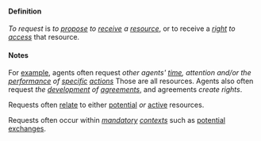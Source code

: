 #### Definition

*To request* is *to [propose](https://github.com/gcassel/Modular-Organization-Terminology/blob/master/terms/propose.md) to [receive](https://github.com/gcassel/Modular-Organization-Terminology/blob/master/terms/receive.md) a [resource](https://github.com/gcassel/Modular-Organization-Terminology/blob/master/terms/resource.md)*, or to receive a *[right](https://github.com/gcassel/Modular-Organization-Terminology/blob/master/terms/right.md) to [access](https://github.com/gcassel/Modular-Organization-Terminology/blob/master/terms/access.md)* that resource.

#### Notes

For [example](https://github.com/gcassel/Modular-Organization-Terminology/blob/master/terms/example.md), agents often request *other agents' [time](https://github.com/gcassel/Modular-Organization-Terminology/blob/master/terms/time.md), attention and/or the [performance](https://github.com/gcassel/Modular-Organization-Terminology/blob/master/terms/perform.md) of [specific](https://github.com/gcassel/Modular-Organization-Terminology/blob/master/terms/specific.md) [actions](https://github.com/gcassel/Modular-Organization-Terminology/blob/master/terms/action.md)*  Those are all resources.  Agents also often request *the [development](https://github.com/gcassel/Modular-Organization-Terminology/blob/master/terms/develop.md) of [agreements](https://github.com/gcassel/Modular-Organization-Terminology/blob/master/terms/agreement.md)*, and agreements *create rights*.

Requests often [relate](https://github.com/gcassel/Modular-Organization-Terminology/blob/master/terms/relationship.md) to either [potential](https://github.com/gcassel/Modular-Organization-Terminology/blob/master/terms/potential.md) *or* [active](https://github.com/gcassel/Modular-Organization-Terminology/blob/master/terms/active.md) resources.

Requests often occur within *[mandatory](https://github.com/gcassel/Modular-Organization-Terminology/blob/master/terms/require.md) [contexts](https://github.com/gcassel/Modular-Organization-Terminology/blob/master/terms/context.md)* such as [potential](https://github.com/gcassel/Modular-Organization-Terminology/blob/master/terms/potential.md) [exchanges](https://github.com/gcassel/Modular-Organization-Terminology/blob/master/terms/exchange.md).
